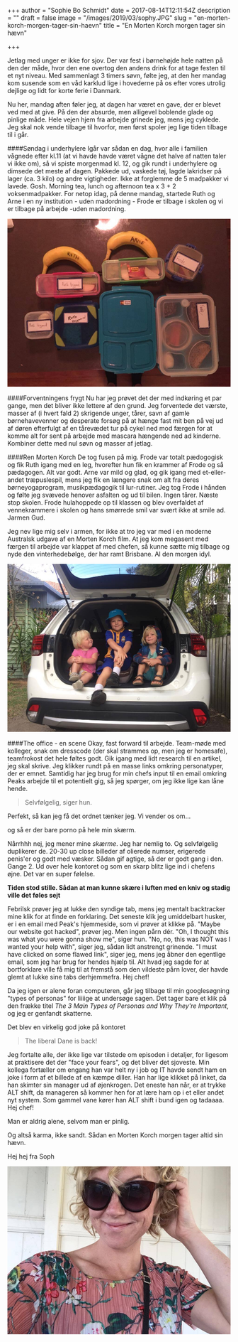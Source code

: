 +++
author = "Sophie Bo Schmidt"
date = 2017-08-14T12:11:54Z
description = ""
draft = false
image = "/images/2019/03/sophy.JPG"
slug = "en-morten-korch-morgen-tager-sin-haevn"
title = "En Morten Korch morgen tager sin hævn"

+++


Jetlag med unger er ikke for sjov. Der var fest i børnehøjde hele natten på den der måde, hvor den ene overtog den andens drink for at tage festen til et nyt niveau. Med sammenlagt 3 timers søvn, følte jeg, at den her mandag kom susende som en våd karklud lige i hovederne på os efter vores utrolig dejlige og lidt for korte ferie i Danmark. 

Nu her, mandag aften føler jeg, at dagen har været en gave, der er blevet ved med at give. På den der absurde, men alligevel boblende glade og pinlige måde. Hele vejen hjem fra arbejde grinede jeg, mens jeg cyklede. Jeg skal nok vende tilbage til hvorfor, men først spoler jeg lige tiden tilbage til i går. 

####Søndag i underhylere
Igår var sådan en dag, hvor alle i familien vågnede efter kl.11 (at vi havde havde været vågne det halve af natten taler vi ikke om), så vi spiste morgenmad kl. 12, og gik rundt i underhylere og dimsede det meste af dagen. Pakkede ud, vaskede tøj, lagde lakridser på lager (ca. 3 kilo) og andre vigtigheder. Ikke at forglemme de 5 madpakker vi lavede. Gosh. Morning tea, lunch og afternoon tea x 3 + 2 voksenmadpakker. For netop idag, på denne mandag, startede Ruth og Arne i en ny institution - uden madordning - Frode er tilbage i skolen og vi er tilbage på arbejde -uden madordning. 

![alt](/content/images/2017/08/20840300_10155633294659108_1437383038_n.jpg)

####Forventningens frygt
Nu har jeg prøvet det der med indkøring et par gange, men det bliver ikke lettere af den grund. Jeg forventede det værste, masser af (i hvert fald 2) skrigende unger, tårer, savn af gamle børnehavevenner og desperate forsøg på at hænge fast mit ben på vej ud af døren efterfulgt af en tårevædet tur på cykel ned mod færgen for at komme alt for sent på arbejde med mascara hængende ned ad kinderne. Kombiner dette med nul søvn og masser af jetlag. 

####Ren Morten Korch
De tog fusen på mig. Frode var totalt pædogogisk og fik Ruth igang med en leg, hvorefter hun fik en krammer af Frode og så pædagogen. Alt var godt. Arne var mild og glad, og gik igang med et-eller-andet træpuslespil, mens jeg fik en længere snak om alt fra deres børneyogaprogram, musikpædagogik til lur-rutiner. Jeg tog Frode i hånden og følte jeg svævede henover asfalten og ud til bilen. Ingen tårer. Næste stop skolen. Frode hulahoppede op til klassen og blev overfaldet af vennekrammere i skolen og hans smørrede smil var svært ikke at smile ad. Jarmen Gud. 

Jeg nev lige mig selv i armen, for ikke at tro jeg var med i en moderne Australsk udgave af en Morten Korch film. At jeg kom megasent med færgen til arbejde var klappet af med chefen, så kunne sætte mig tilbage og nyde den vinterhedebølge, der har ramt Brisbane. Al den morgen idyl.

![alt](/content/images/2017/08/tre-unger.jpg)

####The office - en scene
Okay, fast forward til arbejde. Team-møde med kolleger, snak om dresscode (der skal strammes op, men jeg er homesafe), teamfrokost det hele føltes godt. Gik igang med lidt research til en artikel, jeg skal skrive. Jeg klikker rundt på en masse links omkring personatyper, der er emnet. Samtidig har jeg brug for min chefs input til en email omkring Peaks arbejde til et potentielt gig, så jeg spørger, om jeg ikke lige kan låne hende. 

>Selvfølgelig, siger hun.

Perfekt, så kan jeg få det ordnet tænker jeg. Vi vender os om... 

og så er der bare porno på hele min skærm.  

Nårrhhh nej, jeg mener mine *skærme*. Jeg har nemlig to. Og selvfølgelig duplikerer de. 20-30 up close billeder af olierede numser, erigerede penis'er og godt med væsker. Sådan gif agtige, så der er godt gang i den. Gange 2. Ud over hele kontoret og som en skarp blitz lige ind i chefens øjne. Det var en super følelse. 

**Tiden stod stille. Sådan at man kunne skære i luften med en kniv og stadig ville det føles sejt**

Febrilsk prøver jeg at lukke den syndige tab, mens jeg mentalt backtracker mine klik for at finde en forklaring. Det seneste klik jeg umiddelbart husker, er i en email med Peak's hjemmeside, som vi prøver at klikke på. "Maybe our website got hacked", prøver jeg. Men ingen pårn dér. "Oh, I thought this was what you were gonna show me", siger hun. "No, no, this was NOT was I wanted your help with", siger jeg, sådan lidt anstrengt grinende. "I must have clicked on some flawed link", siger jeg, mens jeg åbner den egentlige email, som jeg har brug for hendes hjælp til. Alt hvad jeg sagde for at bortforklare ville få mig til at fremstå som den vildeste pårn lover, der havde glemt at lukke sine tabs derhjemmefra. Hej chef!

Da jeg igen er alene foran computeren, går jeg tilbage til min googlesøgning "types of personas" for liiiige at undersøge sagen. Det tager bare et klik på den frække titel *The 3 Main Types of Personas and Why They're Important*, og jeg er genfandt skatterne.

Det blev en virkelig god joke på kontoret 
>The liberal Dane is back!

Jeg fortalte alle, der ikke lige var tilstede om episoden i detaljer, for ligesom at praktisere det der "face your fears", og det bliver det sjoveste. Min kollega fortæller om engang han var helt ny i job og IT havde sendt ham en joke i form af et billede af en kæmpe diller. Han har lige klikket på linket, da han skimter sin manager ud af øjenkrogen. Det eneste han når, er at trykke ALT shift, da manageren så kommer hen for at lære ham op i et eller andet nyt system. Som gammel vane kører han ALT shift i bund igen og tadaaaa. Hej chef! 

Man er aldrig alene, selvom man er pinlig. 

Og altså karma, ikke sandt. Sådan en Morten Korch morgen tager altid sin hævn. 

Hej hej fra Soph

![alt](/content/images/2017/08/soph.jpg)

